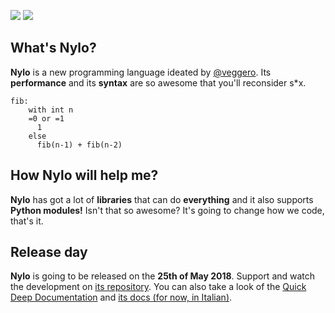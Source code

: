 ![](https://github.com/pyTeens/nylo/blob/master/docs/images/NyloBanner.png?raw=true) [![](https://travis-ci.org/pyTeens/nylo.svg?branch=master)](https://travis-ci.org/pyTeens/nylo)

## What's Nylo?

**Nylo** is a new programming language ideated by [@veggero](https://github.com/veggero).
Its __performance__ and its __syntax__ are so awesome that you'll reconsider s*x.

```
fib:
    with int n
    =0 or =1
      1
    else
      fib(n-1) + fib(n-2)
```
## How Nylo will help me?

**Nylo** has got a lot of **libraries** that can do **everything** and it also supports __Python modules!__ Isn't that so awesome?
It's going to change how we code, that's it.

## Release day

**Nylo** is going to be released on the **25th of May 2018**.
Support and watch the development on [its repository](https://github.com/pyTeens/nylo).
You can also take a look of the [Quick Deep Documentation](https://github.com/pyTeens/nylo/wiki/Quick-Deep-Documentation) and [its docs (for now, in Italian)](https://pyteens.github.io/nylo/docs/Nylo.odt).
